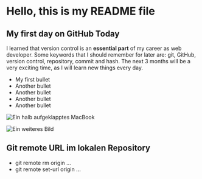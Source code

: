 # Hello, this is my README file

## My first day on GitHub Today

I learned that version control is an **essential part** of my career as web developer. Some keywords that I should remember for later are: git, GitHub, version control, repository, commit and hash. The next 3 months will be a very exciting time, as I will learn new things every day.

- My first bullet
- Another bullet
- Another bullet
- Another bullet
- Another bullet

![Ein halb aufgeklapptes MacBook](https://user-images.githubusercontent.com/4458383/196183954-008492fc-dd34-405b-a0a9-4e014f10a978.jpg)

![Ein weiteres Bild](https://images.unsplash.com/photo-1461749280684-dccba630e2f6?ixlib=rb-1.2.1&ixid=MnwxMjA3fDB8MHxwaG90by1wYWdlfHx8fGVufDB8fHx8&auto=format&fit=crop&w=2069&q=80)

## Git remote URL im lokalen Repository

- git remote rm origin …
- git remote set-url origin …
